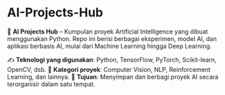 # AI-Projects-Hub
🚀 **AI Projects Hub** – Kumpulan proyek Artificial Intelligence yang dibuat menggunakan Python. Repo ini berisi berbagai eksperimen, model AI, dan aplikasi berbasis AI, mulai dari Machine Learning hingga Deep Learning.

✍️ **Teknologi yang digunakan**: Python, TensorFlow, PyTorch, Scikit-learn, OpenCV, dsb.
🔬 **Kategori proyek**: Computer Vision, NLP, Reinforcement Learning, dan lainnya.
🎯 **Tujuan**: Menyimpan dan berbagi proyek AI secara terorganisir dalam satu tempat.
